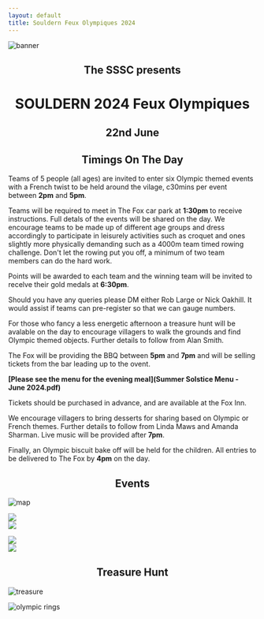 ```yaml
---
layout: default
title: Souldern Feux Olympiques 2024
---
```

<style>
div.c img {margin:0 auto;display:block;}
h1, h2, h3 {text-align:center}
div.eventposters img {max-width:45%;}
</style>

<div class="c" markdown="1">

![banner](banner.png)

</div>

## The SSSC presents

# SOULDERN 2024 Feux Olympiques

## 22nd June

## Timings On The Day

Teams of 5 people (all ages) are invited to enter six Olympic themed
events with a French twist to be held around the vilage, c30mins per
event between **2pm** and **5pm**.

Teams will be required to meet in The Fox car park at **1:30pm** to
receive instructions. Full detals of the events will be shared on the
day. We encourage teams to be made up of different age groups and
dress accordingly to participate in leisurely activities such as
croquet and ones slightly more physically demanding such as a 4000m
team timed rowing challenge. Don't let the rowing put you
off, a minimum of two team members can do the hard work.

Points will be awarded to each team and the winning team will be
invited to recelve their gold medals at **6:30pm**.

Should you have any queries please DM either Rob Large or Nick
Oakhill. It would assist if teams can pre-register so that we can
gauge numbers.

For those who fancy a less energetic afternoon a treasure hunt will be
avalable on the day to encourage villagers to walk the grounds and
find Olympic themed objects. Further details to follow from Alan
Smith.

The Fox will be providing the BBQ between **5pm** and **7pm** and will be
selling tickets from the bar leading up to the ovent.

**[Please see the menu for the evening meal](Summer Solstice Menu - June 2024.pdf)**

Tickets should be purchased in advance, and are available at the Fox Inn.

We encourage villagers to bring desserts
for sharing based on Olympic or French themes. Further details to
follow from Linda Maws and Amanda Sharman. Live music will be provided
after **7pm**.

Finally, an Olympic biscuit bake off will be held for the
children. All entries to be delivered to The Fox by **4pm** on the day.

## Events

<div class="c" markdown="1">

![map](map.jpg)

</div>

<div id="eventposters" class="c" markdown="1">


![](beret.jpg)  ![](candb.jpg)

![](row.jpg)  ![](table.jpg)

</div>

## Treasure Hunt

![treasure](treasure-hunt.jpg)


<div class="c" markdown="1">

![olympic rings](rings.png)

</div>
